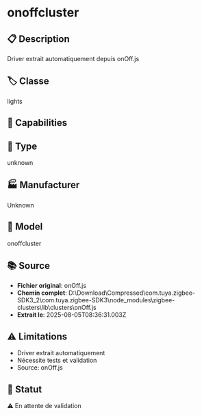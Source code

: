 # onoffcluster

## 📋 Description
Driver extrait automatiquement depuis onOff.js

## 🏷️ Classe
lights

## 🔧 Capabilities


## 📡 Type
unknown

## 🏭 Manufacturer
Unknown

## 📱 Model
onoffcluster

## 📚 Source
- **Fichier original**: onOff.js
- **Chemin complet**: D:\Download\Compressed\com.tuya.zigbee-SDK3_2\com.tuya.zigbee-SDK3\node_modules\zigbee-clusters\lib\clusters\onOff.js
- **Extrait le**: 2025-08-05T08:36:31.003Z

## ⚠️ Limitations
- Driver extrait automatiquement
- Nécessite tests et validation
- Source: onOff.js

## 🚀 Statut
⚠️ En attente de validation
